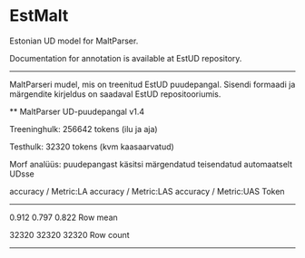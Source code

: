 # EstMalt
Estonian UD model for MaltParser.

Documentation for annotation  is available at EstUD repository.

----------------------------

MaltParseri mudel, mis on treenitud EstUD puudepangal. Sisendi formaadi ja märgendite kirjeldus on saadaval EstUD repositooriumis.

** MaltParser UD-puudepangal v1.4

   Treeninghulk:   256642 tokens (ilu ja aja)
   
   Testhulk:        32320 tokens (kvm kaasaarvatud)
   
   Morf analüüs:    puudepangast käsitsi märgendatud teisendatud automaatselt UDsse


accuracy / Metric:LA   accuracy / Metric:LAS   accuracy / Metric:UAS   Token

--------------------------------------------------------------------------------

0.912                  0.797                   0.822                   Row mean

32320                  32320                   32320                   Row count

--------------------------------------------------------------------------------

